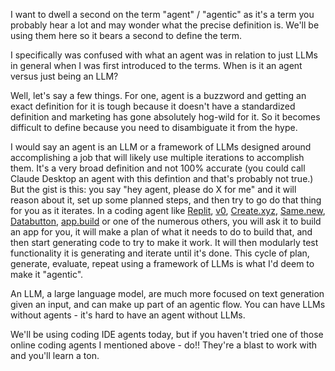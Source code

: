 I want to dwell a second on the term "agent" / "agentic" as it's a term you probably hear a lot and may wonder what the precise definition is. We'll be using them here so it bears a second to define the term.

I specifically was confused with what an agent was in relation to just LLMs in general when I was first introduced to the terms. When is it an agent versus just being an LLM?

Well, let's say a few things. For one, agent is a buzzword and getting an exact definition for it is tough because it doesn't have a standardized definition and marketing has gone absolutely hog-wild for it. So it becomes difficult to define because you need to disambiguate it from the hype.

I would say an agent is an LLM or a framework of LLMs designed around accomplishing a job that will likely use multiple iterations to accomplish them. It's a very broad definition and not 100% accurate (you could call Claude Desktop an agent with this defintion and that's probably not true.) But the gist is this: you say "hey agent, please do X for me" and it will reason about it, set up some planned steps, and then try to go do that thing for you as it iterates. In a coding agent like [Replit][replit], [v0][v0], [Create.xyz][create], [Same.new][same], [Databutton][databutton], [app.build][app.build] or one of the numerous others, you will ask it to build an app for you, it will make a plan of what it needs to do to build that, and then start generating code to try to make it work. It will then modularly test functionality it is generating and iterate until it's done. This cycle of plan, generate, evaluate, repeat using a framework of LLMs is what I'd deem to make it "agentic".

An LLM, a large language model, are much more focused on text generation given an input, and can make up part of an agentic flow. You can have LLMs without agents - it's hard to have an agent without LLMs.

We'll be using coding IDE agents today, but if you haven't tried one of those online coding agents I mentioned above - do!! They're a blast to work with and you'll learn a ton.

[replit]: https://repl.it
[v0]: https://v0.dev
[create]: https://create.xyz
[same]: https://same.new
[databutton]: https://databutton.com
[app.build]: https://app.build
